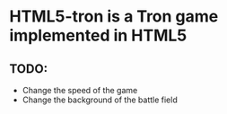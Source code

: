 # HTML5-tron is a Tron game implemented in HTML5

## TODO:
- Change the speed of the game
- Change the background of the battle field
